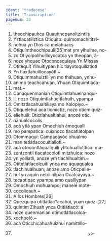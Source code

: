 ```yaml
---
ident: 'traducese'
title: 'Transcription'
pagenum: 28
---
```

1. theochipauhca Quauhnepanoltzintliṣ
2. Yztlacatiliztica Otiquito: químomachítítzi-
3. nohua yn Dios ca melahuacṣ
4. Otiquímtheochipauli[25]mat ym ylhuíme, no-
5. zo Otiyolpolihuílloyocatca yn theopan, á-
6. noze yhquac Otoconcaquíaya Yn Missaṣ
7. Otitequít Ylhuítlypan híc tlayxtoquíliztiotl
8. Yn tlaxtlahuíllocayótl.~
9. Otiquimmahuíztilí yn mo tháhuan, ynhu-
10. an mo teachcahuan, Yhuan Otiquímtlaca-
11. mat.~
12. Canaquenmanian Otiquimtlahuelnanquí-
13. lí, nozo Otiquimtlahueltlahuíh, ypampa
14. Omitztlacahualtiliaya mo Xolopiyo.~
15. Otiquelehuí acá ticmictiz, nozo oticmíquiz-
16. ellehuili: Otictlahueltlahuí, anozé otic.
17. nahualcocoliṣ
18. acá ytlá ypan Omochiuh ámoqualli
19. mo pampatica: cuixnozo tlacatlátolpan
20. Otommaquí: Campacayóc ohualmo
21. man tetlátlacocuítiallotl.~
22. acá otocontláqualquílí yhtohuallotitica: ma-
23. zentzontli tlacatecolotl mitzhuíca: nozo
24. yn yolliatli, anoze ym tlachihualtim.~
25. Otitetlátlacolcuiti ynca mo áquaqualca
26. tlachihualhuan; ánozé amo Oticpalle-
27. huí yn aquín netolinilpan Ocatcayaya.~
28. tecaotipac ypampa amo qualliypan
29. Omochiuh mohuampo; manelé mote-
30. cocolicauh.~
31. A los Hombres[26] 
32. Quezquipa otitlatlac*acahui, yuan quez-[27]
33. quíntim Zihuah ynca Otitlátlacó: á
34. noze quenmanian otimotlátlacolca-
35. xochpoló.~
36. acá Oticchicahuahuízhuí namittillo-
37.                                      yo-
